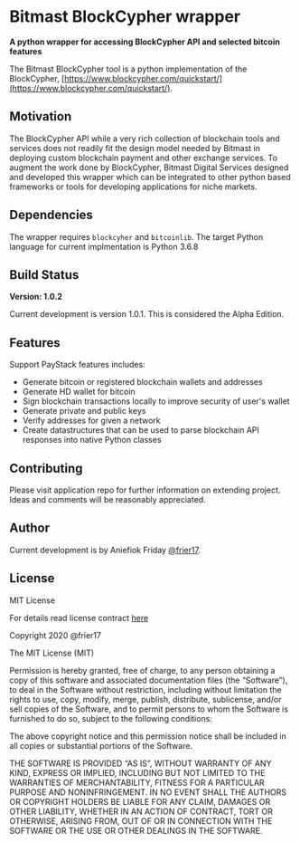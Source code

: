 # Bitmast BlockCypher wrapper
**A python wrapper for accessing BlockCypher API and selected bitcoin features**

The Bitmast BlockCypher tool is a python implementation of the BlockCypher, [https://www.blockcypher.com/quickstart/](https://www.blockcypher.com/quickstart/).

## Motivation
The BlockCypher API while a very rich collection of blockchain tools and services does not readily fit the design model
needed by Bitmast in deploying custom blockchain payment and other exchange services. To augment the work done by
BlockCypher, Bitmast Digital Services designed and developed this wrapper which can be integrated to other python based
frameworks or tools for developing applications for niche markets.

## Dependencies
The wrapper requires `blockcyher` and `bitcoinlib`.
The target Python language for current implmentation is Python 3.6.8

## Build Status
**Version: 1.0.2**

Current development is version 1.0.1. This is considered the Alpha Edition.

## Features
Support PayStack features includes:
+ Generate bitcoin or registered blockchain wallets and addresses
+ Generate HD wallet for bitcoin
+ Sign blockchain transactions locally to improve security of user's wallet
+ Generate private and public keys
+ Verify addresses for given a network
+ Create datastructures that can be used to parse blockchain API responses into native Python classes

## Contributing
Please visit application repo for further information on extending project. Ideas and comments will be reasonably
 appreciated.

## Author
Current development is by Aniefiok Friday [@frier17](https://gitlab.com/frier17).

## License
MIT License

For details read license contract [here](https://mit-license.org/)

Copyright 2020 @frier17


The MIT License (MIT)

Permission is hereby granted, free of charge, to any person obtaining a copy of this software and associated documentation
files (the “Software”), to deal in the Software without restriction, including without limitation the rights to use, copy,
modify, merge, publish, distribute, sublicense, and/or sell copies of the Software, and to permit persons to whom the
Software is furnished to do so, subject to the following conditions:

The above copyright notice and this permission notice shall be included in all copies or
substantial portions of the Software.

THE SOFTWARE IS PROVIDED “AS IS”, WITHOUT WARRANTY OF ANY KIND, EXPRESS OR IMPLIED, INCLUDING BUT NOT LIMITED TO THE
WARRANTIES OF MERCHANTABILITY, FITNESS FOR A PARTICULAR PURPOSE AND NONINFRINGEMENT. IN NO EVENT SHALL THE AUTHORS OR
COPYRIGHT HOLDERS BE LIABLE FOR ANY CLAIM, DAMAGES OR OTHER LIABILITY, WHETHER IN AN ACTION OF CONTRACT, TORT OR
OTHERWISE, ARISING FROM, OUT OF OR IN CONNECTION WITH THE SOFTWARE OR THE USE OR OTHER DEALINGS IN THE SOFTWARE.
